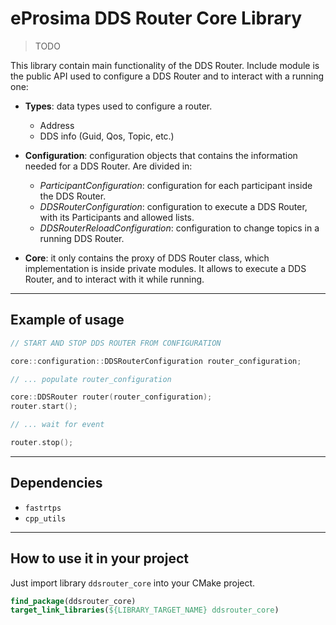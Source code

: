 # eProsima DDS Router Core Library

> TODO

This library contain main functionality of the DDS Router.
Include module is the public API used to configure a DDS Router and to interact with a running one:

* **Types**: data types used to configure a router.
  * Address
  * DDS info (Guid, Qos, Topic, etc.)

* **Configuration**: configuration objects that contains the information needed for a DDS Router. Are divided in:
  * *ParticipantConfiguration*: configuration for each participant inside the DDS Router.
  * *DDSRouterConfiguration*: configuration to execute a DDS Router, with its Participants and allowed lists.
  * *DDSRouterReloadConfiguration*: configuration to change topics in a running DDS Router.

* **Core**: it only contains the proxy of DDS Router class, which implementation is inside private modules.
  It allows to execute a DDS Router, and to interact with it while running.

---

## Example of usage

```cpp
// START AND STOP DDS ROUTER FROM CONFIGURATION

core::configuration::DDSRouterConfiguration router_configuration;

// ... populate router_configuration

core::DDSRouter router(router_configuration);
router.start();

// ... wait for event

router.stop();
```

---

## Dependencies

* `fastrtps`
* `cpp_utils`

---

## How to use it in your project

Just import library `ddsrouter_core` into your CMake project.

```cmake
find_package(ddsrouter_core)
target_link_libraries(${LIBRARY_TARGET_NAME} ddsrouter_core)
```
